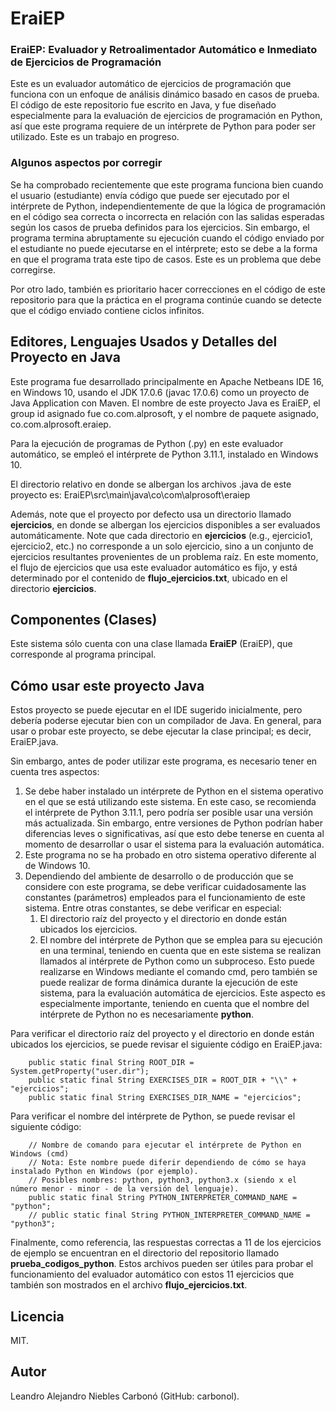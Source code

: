 # EraiEP
### EraiEP: Evaluador y Retroalimentador Automático e Inmediato de Ejercicios de Programación
Este es un evaluador automático de ejercicios de programación que funciona con un enfoque de análisis dinámico basado en casos de prueba. El código de este repositorio fue escrito en Java, y fue diseñado especialmente para la evaluación de ejercicios de programación en Python, así que este programa requiere de un intérprete de Python para poder ser utilizado. Este es un trabajo en progreso.

### Algunos aspectos por corregir

Se ha comprobado recientemente que este programa funciona bien cuando el usuario (estudiante) envía código que puede ser ejecutado por el intérprete de Python, independientemente de que la lógica de programación en el código sea correcta o incorrecta en relación con las salidas esperadas según los casos de prueba definidos para los ejercicios. Sin embargo, el programa termina abruptamente su ejecución cuando el código enviado por el estudiante no puede ejecutarse en el intérprete; esto se debe a la forma en que el programa trata este tipo de casos. Este es un problema que debe corregirse.

Por otro lado, también es prioritario hacer correcciones en el código de este repositorio para que la práctica en el programa continúe cuando se detecte que el código enviado contiene ciclos infinitos.

## Editores, Lenguajes Usados y Detalles del Proyecto en Java

Este programa fue desarrollado principalmente en Apache Netbeans IDE 16, en Windows 10, usando el JDK 17.0.6 (javac 17.0.6) como un proyecto de Java Application con Maven. El nombre de este proyecto Java es EraiEP, el group id asignado fue co.com.alprosoft, y el nombre de paquete asignado, co.com.alprosoft.eraiep.

Para la ejecución de programas de Python (.py) en este evaluador automático, se empleó el intérprete de Python 3.11.1, instalado en Windows 10.

El directorio relativo en donde se albergan los archivos .java de este proyecto es:
EraiEP\src\main\java\co\com\alprosoft\eraiep

Además, note que el proyecto por defecto usa un directorio llamado **ejercicios**, en donde se albergan los ejercicios disponibles a ser evaluados automáticamente. Note que cada directorio en **ejercicios** (e.g., ejercicio1, ejercicio2, etc.) no corresponde a un solo ejercicio, sino a un conjunto de ejercicios resultantes provenientes de un problema raíz. En este momento, el flujo de ejercicios que usa este evaluador automático es fijo, y está determinado por el contenido de **flujo_ejercicios.txt**, ubicado en el directorio **ejercicios**.

## Componentes (Clases)

Este sistema sólo cuenta con una clase llamada **EraiEP** (EraiEP), que corresponde al programa principal.

## Cómo usar este proyecto Java

Estos proyecto se puede ejecutar en el IDE sugerido inicialmente, pero debería poderse ejecutar bien con un compilador de Java. En general, para usar o probar este proyecto, se debe ejecutar la clase principal; es decir, EraiEP.java.

Sin embargo, antes de poder utilizar este programa, es necesario tener en cuenta tres aspectos:

1. Se debe haber instalado un intérprete de Python en el sistema operativo en el que se está utilizando este sistema. En este caso, se recomienda el intérprete de Python 3.11.1, pero podría ser posible usar una versión más actualizada. Sin embargo, entre versiones de Python podrían haber diferencias leves o significativas, así que esto debe tenerse en cuenta al momento de desarrollar o usar el sistema para la evaluación automática. 
2. Este programa no se ha probado en otro sistema operativo diferente al de Windows 10.
3. Dependiendo del ambiente de desarrollo o de producción que se considere con este programa, se debe verificar cuidadosamente las constantes (parámetros) empleados para el funcionamiento de este sistema. Entre otras constantes, se debe verificar en especial:
    1. El directorio raíz del proyecto y el directorio en donde están ubicados los ejercicios.
    2. El nombre del intérprete de Python que se emplea para su ejecución en una terminal, teniendo en cuenta que en este sistema se realizan llamados al intérprete de Python como un subproceso. Esto puede realizarse en Windows mediante el comando cmd, pero también se puede realizar de forma dinámica durante la ejecución de este sistema, para la evaluación automática de ejercicios. Este aspecto es especialmente importante, teniendo en cuenta que el nombre del intérprete de Python no es necesariamente **python**.

Para verificar el directorio raíz del proyecto y el directorio en donde están ubicados los ejercicios, se puede revisar el siguiente código en EraiEP.java:
```
    public static final String ROOT_DIR = System.getProperty("user.dir");    
    public static final String EXERCISES_DIR = ROOT_DIR + "\\" + "ejercicios";
    public static final String EXERCISES_DIR_NAME = "ejercicios";
```
Para verificar el nombre del intérprete de Python, se puede revisar el siguiente código:
```
    // Nombre de comando para ejecutar el intérprete de Python en Windows (cmd)
    // Nota: Este nombre puede diferir dependiendo de cómo se haya instalado Python en Windows (por ejemplo).
    // Posibles nombres: python, python3, python3.x (siendo x el número menor - minor - de la versión del lenguaje).
    public static final String PYTHON_INTERPRETER_COMMAND_NAME = "python";
    // public static final String PYTHON_INTERPRETER_COMMAND_NAME = "python3";
```

Finalmente, como referencia, las respuestas correctas a 11 de los ejercicios de ejemplo se encuentran en el directorio del repositorio llamado **prueba_codigos_python**. Estos archivos pueden ser útiles para probar el funcionamiento del evaluador automático con estos 11 ejercicios que también son mostrados en el archivo **flujo_ejercicios.txt**.

## Licencia

MIT.

## Autor

Leandro Alejandro Niebles Carbonó (GitHub: carbonol).
